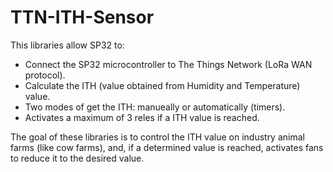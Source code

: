# TTN-ITH-Sensor

This libraries allow SP32 to:
  - Connect the SP32 microcontroller to The Things Network (LoRa WAN protocol).
  - Calculate the ITH (value obtained from Humidity and Temperature) value.
  - Two modes of get the ITH: manueally or automatically (timers).
  - Activates a maximum of 3 reles if a ITH value is reached.
  
 The goal of these libraries is to control the ITH value on industry animal farms (like cow farms), and, if a determined value is reached, activates fans to reduce it to the desired value.
